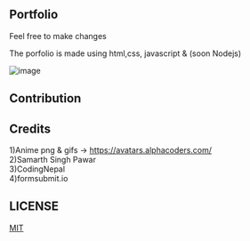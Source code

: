 ## Portfolio
Feel free to make changes

The porfolio is made using html,css, javascript & (soon Nodejs)

![image](https://user-images.githubusercontent.com/54644253/192871507-2285f3ba-59c2-44bf-bdff-1458fa4be37e.png)

## Contribution


## Credits 
1)Anime png & gifs -> https://avatars.alphacoders.com/  
2)Samarth Singh Pawar  
3)CodingNepal  
4)formsubmit.io  

## LICENSE
[MIT](https://github.com/shubham7668/potfolio/blob/main/LICENSE)
